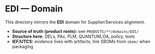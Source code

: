 # EDI — Domain

This directory mirrors the **EDI** domain for Supplier/Services alignment.

- **Source of truth (product roots):** see `PRODUCTS/**/domains/EDI/`
- **Structure here:** DELs, PAx, PLM, QUANTUM_OA, policy, tests
- **IEF/UTCS:** evidence lives with artifacts; link SBOMs from `sbom/` when packaging
